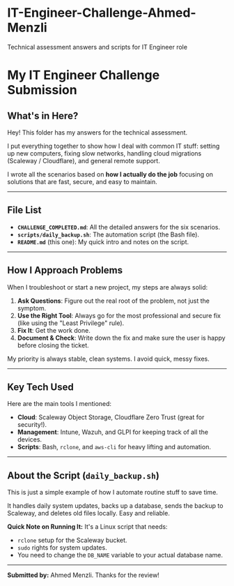 # IT-Engineer-Challenge-Ahmed-Menzli
Technical assessment answers and scripts for IT Engineer role
# My IT Engineer Challenge Submission

## What's in Here?

Hey! This folder has my answers for the technical assessment.

I put everything together to show how I deal with common IT stuff: setting up new computers, fixing slow networks, handling cloud migrations (Scaleway / Cloudflare), and general remote support.

I wrote all the scenarios based on **how I actually do the job** focusing on solutions that are fast, secure, and easy to maintain.

---

## File List

* **`CHALLENGE_COMPLETED.md`**: All the detailed answers for the six scenarios.
* **`scripts/daily_backup.sh`**: The automation script (the Bash file).
* **`README.md`** (this one): My quick intro and notes on the script.

---

## How I Approach Problems

When I troubleshoot or start a new project, my steps are always solid:

1.  **Ask Questions**: Figure out the real root of the problem, not just the symptom.
2.  **Use the Right Tool**: Always go for the most professional and secure fix (like using the "Least Privilege" rule).
3.  **Fix It**: Get the work done.
4.  **Document & Check**: Write down the fix and make sure the user is happy before closing the ticket.

My priority is always stable, clean systems. I avoid quick, messy fixes.

---

## Key Tech Used

Here are the main tools I mentioned:

* **Cloud**: Scaleway Object Storage, Cloudflare Zero Trust (great for security!).
* **Management**: Intune, Wazuh, and GLPI for keeping track of all the devices.
* **Scripts**: Bash, `rclone`, and `aws-cli` for heavy lifting and automation.

---

## About the Script (`daily_backup.sh`)

This is just a simple example of how I automate routine stuff to save time.

It handles daily system updates, backs up a database, sends the backup to Scaleway, and deletes old files locally. Easy and reliable.

**Quick Note on Running It:**
It's a Linux script that needs:
* `rclone` setup for the Scaleway bucket.
* `sudo` rights for system updates.
* You need to change the `DB_NAME` variable to your actual database name.

---

**Submitted by:** Ahmed Menzli. Thanks for the review!
